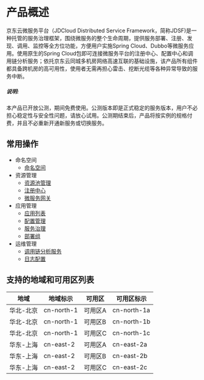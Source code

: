 
# 产品概述

京东云微服务平台（JDCloud Distributed Service Framework，简称JDSF)是一种托管的服务治理框架，围绕微服务的整个生命周期，提供服务部署、注册、发现、调用、监控等全方位功能，方便用户实施Spring Cloud、Dubbo等微服务应用。使用原生的Spring Cloud包即可连接微服务平台的注册中心、配置中心和调用链分析服务；依托京东云同城多机房网络高速互联的基础设施，该产品所有组件都具备跨机房的高可用性，使用者无需再担心雷击、挖断光缆等各种异常导致的服务中断。


##### 说明: 
本产品已开放公测，期间免费使用。公测版本即是正式稳定的服务版本，用户不必担心稳定性与安全性问题，请放心试用。公测期结束后，产品将按实例的规格付费，并且不必重新开通新服务或切换服务。


## 常用操作

- 命名空间
	- [命名空间](../Operation-Guide/Namespace.md)	
- 资源管理
	- [资源池管理](../Operation-Guide/Resource-Manage/Resource-List.md)
	- [注册中心](../Operation-Guide/Resource-Manage/Cluster.md)
	- [微服务网关](../Operation-Guide/Resource-Manage/JDSFGW.md)
- 应用管理
	- [应用列表](../Operation-Guide/APP-Manage/APPList.md)	
	- [配置管理](../Operation-Guide/APP-Manage/Config-Manage.md)
	- [服务治理](../Operation-Guide/APP-Manage/Service-Assignuse.md)
	- [部署组](../Operation-Guide/APP-Manage/Deploy-Group.md)
- 运维管理
	- [调用链分析服务](../Operation-Guide/DevOps/Analysis-Service.md)
	- [日志配置](../Operation-Guide/DevOps/LogConfig.md)
	


## 支持的地域和可用区列表
|地域|地域标示|可用区|可用区标示|
|---|---|---|---|
|华北-北京|cn-north-1|可用区A|cn-north-1a|
|华北-北京|cn-north-1|可用区B|cn-north-1b|
|华北-北京|cn-north-1|可用区C|cn-north-1c|
|华东-上海|cn-east-2|可用区A|cn-east-2a|
|华东-上海|cn-east-2|可用区B|cn-east-2b|
|华东-上海|cn-east-2|可用区C|cn-east-2c|
